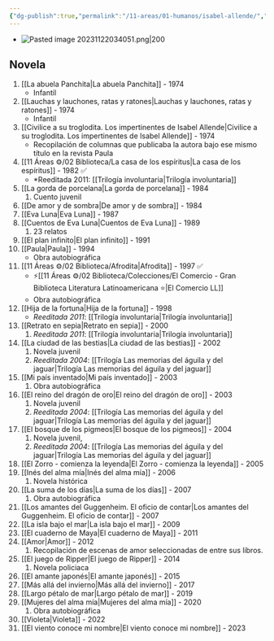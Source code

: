 ```yaml
---
{"dg-publish":true,"permalink":"/11-areas/01-humanos/isabel-allende/","noteIcon":""}
---
```


- ![Pasted image 20231122034051.png|200](/img/user/11%20%C3%81reas%20%E2%9A%99/01%20Humanos/%F0%9F%92%BE%20Adjuntos/Pasted%20image%2020231122034051.png)
## Novela
1. [[La abuela Panchita\|La abuela Panchita]] - 1974
	- Infantil
2. [[Lauchas y lauchones, ratas y ratones\|Lauchas y lauchones, ratas y ratones]] - 1974 
	- Infantil
3. [[Civilice a su troglodita. Los impertinentes de Isabel Allende\|Civilice a su troglodita. Los impertinentes de Isabel Allende]] - 1974 
	- Recopilación de columnas que publicaba la autora bajo ese mismo título en la revista Paula
4. [[11 Áreas ⚙/02 Biblioteca/La casa de los espíritus\|La casa de los espíritus]] - 1982 ✅
	- *Reeditada 2011: [[Trilogía involuntaria\|Trilogía involuntaria]]
5. [[La gorda de porcelana\|La gorda de porcelana]] - 1984
	1. Cuento juvenil
6. [[De amor y de sombra\|De amor y de sombra]] - 1984
7. [[Eva Luna\|Eva Luna]] - 1987
8. [[Cuentos de Eva Luna\|Cuentos de Eva Luna]] - 1989
	1. 23 relatos
9. [[El plan infinito\|El plan infinito]] - 1991
10. [[Paula\|Paula]] - 1994
	- Obra autobiográfica
11. [[11 Áreas ⚙/02 Biblioteca/Afrodita\|Afrodita]] - 1997 ✅  
	- ⚡[[11 Áreas ⚙/02 Biblioteca/Colecciones/El Comercio - Gran Biblioteca Literatura Latinoamericana ⭐️\|El Comercio LL]]  
	- Obra autobiográfica
12. [[Hija de la fortuna\|Hija de la fortuna]] - 1998
	- *Reeditada 2011*: [[Trilogía involuntaria\|Trilogía involuntaria]]
13. [[Retrato en sepia\|Retrato en sepia]] - 2000
	1. *Reeditada 2011*: [[Trilogía involuntaria\|Trilogía involuntaria]]
14. [[La ciudad de las bestias\|La ciudad de las bestias]] - 2002
	1. Novela juvenil
	2. *Reeditada 2004*: [[Trilogía Las memorias del águila y del jaguar\|Trilogía Las memorias del águila y del jaguar]]
15. [[Mi país inventado\|Mi país inventado]] - 2003
	1. Obra autobiográfica
16. [[El reino del dragón de oro\|El reino del dragón de oro]] - 2003
	1. Novela juvenil
	2. *Reeditada 2004*: [[Trilogía Las memorias del águila y del jaguar\|Trilogía Las memorias del águila y del jaguar]]
17. [[El bosque de los pigmeos\|El bosque de los pigmeos]] - 2004 
	1. Novela juvenil, 
	2. *Reeditada 2004*: [[Trilogía Las memorias del águila y del jaguar\|Trilogía Las memorias del águila y del jaguar]]
18. [[El Zorro - comienza la leyenda\|El Zorro - comienza la leyenda]] - 2005
19. [[Inés del alma mía\|Inés del alma mía]] - 2006
	1. Novela histórica
20. [[La suma de los días\|La suma de los días]] - 2007 
	1. Obra autobiográfica
21. [[Los amantes del Guggenheim. El oficio de contar\|Los amantes del Guggenheim. El oficio de contar]] - 2007
22. [[La isla bajo el mar\|La isla bajo el mar]] - 2009
23. [[El cuaderno de Maya\|El cuaderno de Maya]] - 2011
24. [[Amor\|Amor]] - 2012 
	1. Recopilación de escenas de amor seleccionadas de entre sus libros.
25. [[El juego de Ripper\|El juego de Ripper]] - 2014
	1. Novela policiaca
26. [[El amante japonés\|El amante japonés]] - 2015
27. [[Más allá del invierno\|Más allá del invierno]] - 2017
28. [[Largo pétalo de mar\|Largo pétalo de mar]] - 2019
29. [[Mujeres del alma mía\|Mujeres del alma mía]] - 2020
	1. Obra autobiográfica​
30. [[Violeta\|Violeta]] - 2022
31. [[El viento conoce mi nombre\|El viento conoce mi nombre]] - 2023